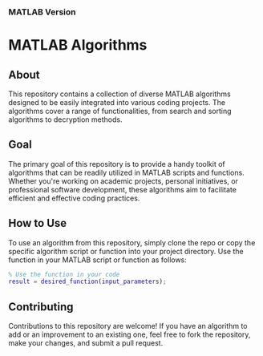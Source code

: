 
### MATLAB Version

# MATLAB Algorithms

## About
This repository contains a collection of diverse MATLAB algorithms designed to be easily integrated into various coding projects. The algorithms cover a range of functionalities, from search and sorting algorithms to decryption methods.

## Goal
The primary goal of this repository is to provide a handy toolkit of algorithms that can be readily utilized in MATLAB scripts and functions. Whether you're working on academic projects, personal initiatives, or professional software development, these algorithms aim to facilitate efficient and effective coding practices.

## How to Use
To use an algorithm from this repository, simply clone the repo or copy the specific algorithm script or function into your project directory. Use the function in your MATLAB script or function as follows:

```matlab
% Use the function in your code
result = desired_function(input_parameters);
```
## Contributing
Contributions to this repository are welcome! If you have an algorithm to add or an improvement to an existing one, feel free to fork the repository, make your changes, and submit a pull request.
